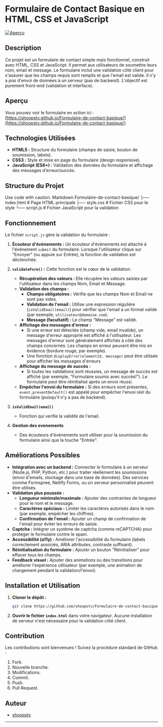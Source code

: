 # Formulaire de Contact Basique en HTML, CSS et JavaScript

[![Aperçu](https://img.shields.io/badge/Aperçu-Live-brightgreen)](https://shoopstv.github.io/Formulaire-de-contact-basique/)


## Description

Ce projet est un formulaire de contact simple mais fonctionnel, construit avec HTML, CSS et JavaScript. Il permet aux utilisateurs de soumettre leurs nom, email et message. Le formulaire inclut une validation côté client pour s'assurer que les champs requis sont remplis et que l'email est valide.  Il n'y a *pas* d'envoi de données à un serveur (pas de backend).  L'objectif est purement front-end (validation et interface).

## Aperçu

Vous pouvez voir le formulaire en action ici : [https://shoopstv.github.io/Formulaire-de-contact-basique/](https://shoopstv.github.io/Formulaire-de-contact-basique/)

## Technologies Utilisées

*   **HTML5 :** Structure du formulaire (champs de saisie, bouton de soumission, labels).
*   **CSS3 :** Style et mise en page du formulaire (design responsive).
*   **JavaScript (ES6+) :** Validation des données du formulaire et affichage des messages d'erreur/succès.

## Structure du Projet
Use code with caution.
Markdown
Formulaire-de-contact-basique/
├── index.html # Page HTML principale
├── style.css # Fichier CSS pour le style
└── script.js # Fichier JavaScript pour la validation

## Fonctionnement

Le fichier `script.js` gère la validation du formulaire :

1.  **Écouteur d'événements :**  Un écouteur d'événements est attaché à l'événement `submit` du formulaire.  Lorsque l'utilisateur clique sur "Envoyer" (ou appuie sur Entrée), la fonction de validation est déclenchée.

2.  **`validateForm()` :**  Cette fonction est le cœur de la validation.
    *   **Récupération des valeurs :**  Elle récupère les valeurs saisies par l'utilisateur dans les champs Nom, Email et Message.
    *   **Validation des champs :**
        *   **Champs obligatoires :** Vérifie que les champs Nom et Email ne sont pas vides.
        *   **Validation de l'email :** Utilise une expression régulière (`isValidEmail(email)`) pour vérifier que l'email a un format valide (par exemple, `utilisateur@domaine.com`).
        *   **Message (facultatif) :** Le champ "Message" est validé.
    *   **Affichage des messages d'erreur :**
        *   Si une erreur est détectée (champ vide, email invalide), un message d'erreur approprié est affiché à l'utilisateur.  Les messages d'erreur sont généralement affichés à côté des champs concernés. Les champs en erreur peuvent être mis en évidence (bordure rouge, par exemple).
        * Une fonction `displayError(elementId, message)` peut être utilisée pour afficher les messages d'erreurs
    *   **Affichage du message de succès :**
        *   Si toutes les validations sont réussies, un message de succès est affiché (par exemple, "Formulaire soumis avec succès!").  Le formulaire peut être réinitialisé après un envoi réussi.
     *   **Empêcher l'envoi du formulaire :** Si des erreurs sont présentes, `event.preventDefault()` est appelé pour empêcher l'envoi *réel* du formulaire (puisqu'il n'y a pas de backend).
3. **`isValidEmail(email)`**
    *   Fonction qui verifie la validité de l'email.
4.  **Gestion des evenements**
    * Des écouteurs d'évènements sont utiliser pour la soumission du formulaire ainsi que la touche "Entrée".

## Améliorations Possibles

*   **Intégration avec un backend :**  Connecter le formulaire à un serveur (Node.js, PHP, Python, etc.) pour traiter réellement les soumissions (envoi d'emails, stockage dans une base de données).  Des services comme Formspree, Netlify Forms, ou un serveur personnalisé peuvent être utilisés.
*   **Validation plus poussée :**
    *   **Longueur minimale/maximale :** Ajouter des contraintes de longueur pour le nom et le message.
    *   **Caractères spéciaux :** Limiter les caractères autorisés dans le nom (par exemple, empêcher les chiffres).
    *   **Confirmation de l'email :** Ajouter un champ de confirmation de l'email pour éviter les erreurs de saisie.
*   **Captcha :**  Intégrer un système de captcha (comme reCAPTCHA) pour protéger le formulaire contre le spam.
*   **Accessibilité (a11y) :**  Améliorer l'accessibilité du formulaire (labels correctement associés, ARIA attributes, contraste suffisant).
*   **Réinitialisation du formulaire :**  Ajouter un bouton "Réinitialiser" pour effacer tous les champs.
*   **Feedback visuel :**  Ajouter des animations ou des transitions pour améliorer l'expérience utilisateur (par exemple, une animation de chargement pendant la validation/l'envoi).

## Installation et Utilisation

1.  **Cloner le dépôt :**

    ```bash
    git clone https://github.com/shoopstv/Formulaire-de-contact-basique.git
    ```

2.  **Ouvrir le fichier `index.html`** dans votre navigateur.  Aucune installation de serveur n'est nécessaire pour la validation côté client.


## Contribution

Les contributions sont bienvenues !  Suivez la procédure standard de GitHub :

1.  Fork.
2.  Nouvelle branche.
3.  Modifications.
4.  Commit.
5.  Push.
6.  Pull Request.

## Auteur

*   [shoopstv](https://github.com/shoopstv)

---
